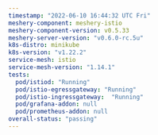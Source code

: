 ```yaml
---
timestamp: "2022-06-10 16:44:32 UTC Fri"
meshery-component: meshery-istio
meshery-component-version: v0.5.33
meshery-server-version: "v0.6.0-rc.5u"
k8s-distro: minikube
k8s-version: "v1.22.2"
service-mesh: istio
service-mesh-version: "1.14.1"
tests:
  pod/istiod: "Running"
  pod/istio-egressgateway: "Running"
  pod/istio-ingressgateway:  "Running"
  pod/grafana-addon: null
  pod/prometheus-addon: null
overall-status: "passing"
---
```


